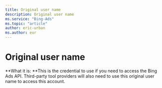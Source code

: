 ```yaml
---
title: Original user name
description: Original user name
ms.service: "Bing-Ads"
ms.topic: "article"
author: eric-urban
ms.author: eur
---
```


# Original user name

**What it is: **This is the credential to use if you need to access the Bing Ads API. Third-party tool providers will also need to use this original user name to access this account.



